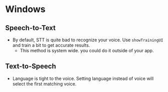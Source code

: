 # Windows

## Speech-to-Text
- By default, STT is quite bad to recognize your voice. Use `showTrainingUI` and train a bit to get accurate results.
  - This method is system wide. you could do it outside of your app.

## Text-to-Speech
- Language is tight to the voice. Setting language instead of voice will select the first matching voice.
